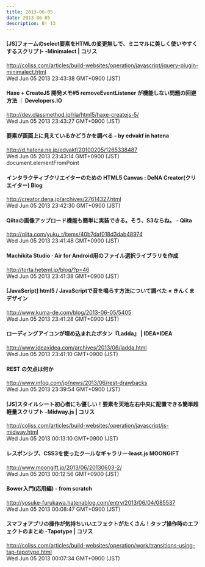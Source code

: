 ```yaml
---
title: 2013-06-05
date: 2013-06-05
description: B! 13
---
```


####   [JS]フォームのselect要素をHTMLの変更無しで、ミニマルに美しく使いやすくするスクリプト -Minimalect | コリス
http://coliss.com/articles/build-websites/operation/javascript/jquery-plugin-minimalect.html<br>
Wed Jun 05 2013 23:43:38 GMT+0900 (JST)<br>


#### Haxe + CreateJS 開発メモ#5 removeEventListener が機能しない問題の回避方法 ｜ Developers.IO
http://dev.classmethod.jp/ria/html5/haxe-createjs-5/<br>
Wed Jun 05 2013 23:43:27 GMT+0900 (JST)<br>


#### 要素が画面上に見えているかどうかを調べる - by edvakf in hatena
http://d.hatena.ne.jp/edvakf/20100205/1265338487<br>
Wed Jun 05 2013 23:43:14 GMT+0900 (JST)<br>
document.elementFromPoint


#### インタラクティブクリエイターのための HTML5 Canvas : DeNA Creator(クリエイター) Blog
http://creator.dena.jp/archives/27614327.html<br>
Wed Jun 05 2013 23:42:30 GMT+0900 (JST)<br>


#### Qiitaの画像アップロード機能も簡単に実装できる。そう、S3ならね。 - Qiita
http://qiita.com/yuku_t/items/40b7daf018d3dab48974<br>
Wed Jun 05 2013 23:41:48 GMT+0900 (JST)<br>


#### Machikita Studio · Air for Android用のファイル選択ライブラリを作成
http://torta.heteml.jp/blog/?p=46<br>
Wed Jun 05 2013 23:41:38 GMT+0900 (JST)<br>


#### [JavaScript] html5 / JavaScriptで音を鳴らす方法について調べた « きんくまデザイン
http://www.kuma-de.com/blog/2013-06-05/5405<br>
Wed Jun 05 2013 23:41:28 GMT+0900 (JST)<br>


#### ローディングアイコンが埋め込まれたボタン『Ladda』 | IDEA*IDEA
http://www.ideaxidea.com/archives/2013/06/ladda.html<br>
Wed Jun 05 2013 23:41:10 GMT+0900 (JST)<br>


#### REST の欠点は何か
http://www.infoq.com/jp/news/2013/06/rest-drawbacks<br>
Wed Jun 05 2013 23:39:54 GMT+0900 (JST)<br>


####   [JS]スタイルシート初心者にも優しい！要素を天地左右中央に配置できる簡単超軽量スクリプト -Midway.js | コリス
http://coliss.com/articles/build-websites/operation/javascript/js-midway.html<br>
Wed Jun 05 2013 00:13:10 GMT+0900 (JST)<br>


#### レスポンシブ、CSS3を使ったクールなギャラリー·least.js MOONGIFT
http://www.moongift.jp/2013/06/20130603-2/<br>
Wed Jun 05 2013 00:12:56 GMT+0900 (JST)<br>


#### Bower入門(応用編) - from scratch
http://yosuke-furukawa.hatenablog.com/entry/2013/06/04/085537<br>
Wed Jun 05 2013 00:08:47 GMT+0900 (JST)<br>


####   スマフォアプリの操作が気持ちいいエフェクトがたくさん！タップ操作時のエフェクトのまとめ -Tapotype | コリス
http://coliss.com/articles/build-websites/operation/work/transitions-using-tap-tapotype.html<br>
Wed Jun 05 2013 00:07:34 GMT+0900 (JST)<br>



